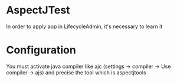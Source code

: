 # AspectJTest
In order to apply aop in LifecycleAdmin, it's necessary to learn it

# Configuration
You must activate java compiler like ajc (settings -> compiler -> Use compiler -> ajs) and precise the tool which is aspectjtools

